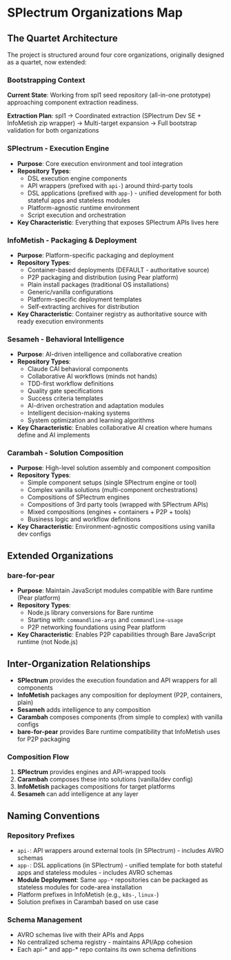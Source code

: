 # SPlectrum Organizations Map

## The Quartet Architecture

The project is structured around four core organizations, originally designed as a quartet, now extended:

### Bootstrapping Context
**Current State**: Working from spl1 seed repository (all-in-one prototype) approaching component extraction readiness.

**Extraction Plan**: spl1 → Coordinated extraction (SPlectrum Dev SE + InfoMetish zip wrapper) → Multi-target expansion → Full bootstrap validation for both organizations

### SPlectrum - Execution Engine
- **Purpose**: Core execution environment and tool integration
- **Repository Types**: 
  - DSL execution engine components
  - API wrappers (prefixed with `api-`) around third-party tools
  - DSL applications (prefixed with `app-`) - unified development for both stateful apps and stateless modules
  - Platform-agnostic runtime environment
  - Script execution and orchestration
- **Key Characteristic**: Everything that exposes SPlectrum APIs lives here

### InfoMetish - Packaging & Deployment
- **Purpose**: Platform-specific packaging and deployment
- **Repository Types**: 
  - Container-based deployments (DEFAULT - authoritative source)
  - P2P packaging and distribution (using Pear platform)
  - Plain install packages (traditional OS installations)
  - Generic/vanilla configurations
  - Platform-specific deployment templates
  - Self-extracting archives for distribution
- **Key Characteristic**: Container registry as authoritative source with ready execution environments

### Sesameh - Behavioral Intelligence
- **Purpose**: AI-driven intelligence and collaborative creation
- **Repository Types**: 
  - Claude CAI behavioral components
  - Collaborative AI workflows (minds not hands)
  - TDD-first workflow definitions
  - Quality gate specifications
  - Success criteria templates
  - AI-driven orchestration and adaptation modules
  - Intelligent decision-making systems
  - System optimization and learning algorithms
- **Key Characteristic**: Enables collaborative AI creation where humans define and AI implements

### Carambah - Solution Composition
- **Purpose**: High-level solution assembly and component composition
- **Repository Types**: 
  - Simple component setups (single SPlectrum engine or tool)
  - Complex vanilla solutions (multi-component orchestrations)
  - Compositions of SPlectrum engines
  - Compositions of 3rd party tools (wrapped with SPlectrum APIs)
  - Mixed compositions (engines + containers + P2P + tools)
  - Business logic and workflow definitions
- **Key Characteristic**: Environment-agnostic compositions using vanilla dev configs

## Extended Organizations

### bare-for-pear
- **Purpose**: Maintain JavaScript modules compatible with Bare runtime (Pear platform)
- **Repository Types**:
  - Node.js library conversions for Bare runtime
  - Starting with: `commandline-args` and `commandline-usage`
  - P2P networking foundations using Pear platform
- **Key Characteristic**: Enables P2P capabilities through Bare JavaScript runtime (not Node.js)

## Inter-Organization Relationships

- **SPlectrum** provides the execution foundation and API wrappers for all components
- **InfoMetish** packages any composition for deployment (P2P, containers, plain)
- **Sesameh** adds intelligence to any composition
- **Carambah** composes components (from simple to complex) with vanilla configs
- **bare-for-pear** provides Bare runtime compatibility that InfoMetish uses for P2P packaging

### Composition Flow
1. **SPlectrum** provides engines and API-wrapped tools
2. **Carambah** composes these into solutions (vanilla/dev config)
3. **InfoMetish** packages compositions for target platforms
4. **Sesameh** can add intelligence at any layer

## Naming Conventions

### Repository Prefixes
- `api-`: API wrappers around external tools (in SPlectrum) - includes AVRO schemas
- `app-`: DSL applications (in SPlectrum) - unified template for both stateful apps and stateless modules - includes AVRO schemas
- **Module Deployment**: Same `app-*` repositories can be packaged as stateless modules for code-area installation
- Platform prefixes in InfoMetish (e.g., `k8s-`, `linux-`)
- Solution prefixes in Carambah based on use case

### Schema Management
- AVRO schemas live with their APIs and Apps
- No centralized schema registry - maintains API/App cohesion
- Each api-* and app-* repo contains its own schema definitions